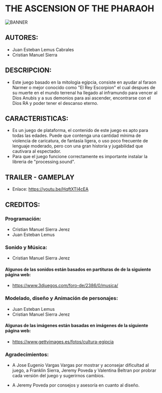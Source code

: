 # THE ASCENSION OF THE PHARAOH
![BANNER](https://user-images.githubusercontent.com/75026781/108159875-ecd97d80-70b5-11eb-83e7-a10162c4ac3f.jpg)

## AUTORES:
- Juan Esteban Lemus Cabrales
- Cristian Manuel Sierra 

## DESCRIPCION:
- Este juego basado en la mitologia egipcia, consiste en ayudar al faraon Narmer o mejor conocido como "El Rey Escorpion" el cual despues de su muerte en el mundo terrenal ha llegado al inframundo para vencer al Dios Anubis y a sus demonios para asi ascender, encontrarse con el Dios RA y poder tener el descanso eterno.

## CARACTERISTICAS:
- Es un juego de plataforma, el contenido de este juego es apto para todas las edades. Puede que contenga una cantidad mínima de violencia de caricatura, de fantasía ligera, o uso poco frecuente de lenguaje moderado, pero con una gran historia y jugabilidad que cautivara al espectador.
- Para que el juego funcione correctamente es importante instalar la libreria de "processing.sound".

## TRAILER - GAMEPLAY
- Enlace: https://youtu.be/HqftXTI4cEA

## CREDITOS:
### Programación:

- Cristian Manuel Sierra Jerez
- Juan Esteban Lemus 

### Sonido y Música:

- Cristian Manuel Sierra Jerez

#### Algunos de las sonidos están basados en partituras de de la siguiente página web:

- https://www.3djuegos.com/foro-de/2386/0/musica/

### Modelado, diseño y Animación de personajes:

- Juan Esteban Lemus
- Cristian Manuel Sierra Jerez

#### Algunas de las imágenes están basadas en imágenes de la siguiente página web:

- https://www.gettyimages.es/fotos/cultura-egipcia

### Agradecimientos:

- A Jose Eugenio Vargas Vargas por mostrar y aconsejar dificultad al juego, a Franklin Sierra, Jeremy Poveda y Valentina Beltran por probrar cada versión del juego y sugerirnos cambios.

- A Jeremy Poveda por consejos y asesoría en cuanto al diseño.
